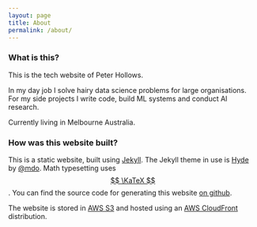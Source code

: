 ```yaml
---
layout: page
title: About
permalink: /about/
---
```


### What is this?

This is the tech website of Peter Hollows.

In my day job I solve hairy data science problems for large organisations.
For my side projects I write code, build ML systems and conduct AI research.

Currently living in Melbourne Australia.

### How was this website built?

This is a static website, built using <a href="https://jekyllrb.com/">Jekyll</a>.
The Jekyll theme in use is <a href="http://hyde.getpoole.com/">Hyde</a> by <a href="https://twitter.com/mdo">@mdo</a>.
Math typesetting uses <a href="https://khan.github.io/KaTeX/">$$ \KaTeX $$</a>.
You can find the source code for generating this website <a href="https://github.com/captainpete/dojo7.com">on github</a>.

The website is stored in <a href="https://aws.amazon.com/s3/">AWS S3</a>
and hosted using an <a href="https://aws.amazon.com/cloudfront/">AWS CloudFront</a> distribution.

